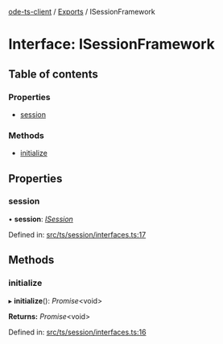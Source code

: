 [ode-ts-client](../README.md) / [Exports](../modules.md) / ISessionFramework

# Interface: ISessionFramework

## Table of contents

### Properties

- [session](isessionframework.md#session)

### Methods

- [initialize](isessionframework.md#initialize)

## Properties

### session

• **session**: [*ISession*](isession.md)

Defined in: [src/ts/session/interfaces.ts:17](https://github.com/opendigitaleducation/ode-ts-client/blob/b81969a/src/ts/session/interfaces.ts#L17)

## Methods

### initialize

▸ **initialize**(): *Promise*<void\>

**Returns:** *Promise*<void\>

Defined in: [src/ts/session/interfaces.ts:16](https://github.com/opendigitaleducation/ode-ts-client/blob/b81969a/src/ts/session/interfaces.ts#L16)

